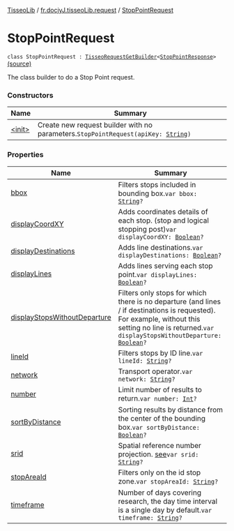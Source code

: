 [TisseoLib](../../index.md) / [fr.docjyJ.tisseoLib.request](../index.md) / [StopPointRequest](./index.md)

# StopPointRequest

`class StopPointRequest : `[`TisseoRequestGetBuilder`](../-tisseo-request-get-builder.md)`<`[`StopPointResponse`](../../fr.docjy-j.tisseo-lib.response/-stop-point-response/index.md)`>` [(source)](https://github.com/docjyj/tisseoLib/tree/master/src/main/kotlin/fr/docjyJ/tisseoLib/request/StopPointRequest.kt#L26)

The class builder to do a Stop Point request.

### Constructors

| Name | Summary |
|---|---|
| [&lt;init&gt;](-init-.md) | Create new request builder with no parameters.`StopPointRequest(apiKey: `[`String`](https://kotlinlang.org/api/latest/jvm/stdlib/kotlin/-string/index.html)`)` |

### Properties

| Name | Summary |
|---|---|
| [bbox](bbox.md) | Filters stops included in bounding box.`var bbox: `[`String`](https://kotlinlang.org/api/latest/jvm/stdlib/kotlin/-string/index.html)`?` |
| [displayCoordXY](display-coord-x-y.md) | Adds coordinates details of each stop. (stop and logical stopping post)`var displayCoordXY: `[`Boolean`](https://kotlinlang.org/api/latest/jvm/stdlib/kotlin/-boolean/index.html)`?` |
| [displayDestinations](display-destinations.md) | Adds line destinations.`var displayDestinations: `[`Boolean`](https://kotlinlang.org/api/latest/jvm/stdlib/kotlin/-boolean/index.html)`?` |
| [displayLines](display-lines.md) | Adds lines serving each stop point.`var displayLines: `[`Boolean`](https://kotlinlang.org/api/latest/jvm/stdlib/kotlin/-boolean/index.html)`?` |
| [displayStopsWithoutDeparture](display-stops-without-departure.md) | Filters only stops for which there is no departure (and lines / if destinations is requested). For example, without this setting no line is returned.`var displayStopsWithoutDeparture: `[`Boolean`](https://kotlinlang.org/api/latest/jvm/stdlib/kotlin/-boolean/index.html)`?` |
| [lineId](line-id.md) | Filters stops by ID line.`var lineId: `[`String`](https://kotlinlang.org/api/latest/jvm/stdlib/kotlin/-string/index.html)`?` |
| [network](network.md) | Transport operator.`var network: `[`String`](https://kotlinlang.org/api/latest/jvm/stdlib/kotlin/-string/index.html)`?` |
| [number](number.md) | Limit number of results to return.`var number: `[`Int`](https://kotlinlang.org/api/latest/jvm/stdlib/kotlin/-int/index.html)`?` |
| [sortByDistance](sort-by-distance.md) | Sorting results by distance from the center of the bounding box.`var sortByDistance: `[`Boolean`](https://kotlinlang.org/api/latest/jvm/stdlib/kotlin/-boolean/index.html)`?` |
| [srid](srid.md) | Spatial reference number projection. [see](https://en.wikipedia.org/wiki/SRID)`var srid: `[`String`](https://kotlinlang.org/api/latest/jvm/stdlib/kotlin/-string/index.html)`?` |
| [stopAreaId](stop-area-id.md) | Filters only on the id stop zone.`var stopAreaId: `[`String`](https://kotlinlang.org/api/latest/jvm/stdlib/kotlin/-string/index.html)`?` |
| [timeframe](timeframe.md) | Number of days covering research, the day time interval is a single day by default.`var timeframe: `[`String`](https://kotlinlang.org/api/latest/jvm/stdlib/kotlin/-string/index.html)`?` |
